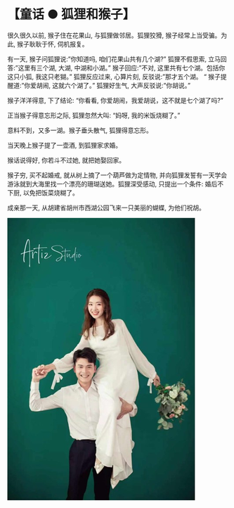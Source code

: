 # 【童话 ● 狐狸和猴子】

很久很久以前, 猴子住在花果山, 与狐狸做邻居。狐狸狡猾, 猴子经常上当受骗。为此, 猴子耿耿于怀, 伺机报复。

有一天, 猴子问狐狸说:”你知道吗, 咱们花果山共有几个湖?” 狐狸不假思索, 立马回答:”这里有三个湖, 大湖, 中湖和小湖。” 猴子回应:”不对, 这里共有七个湖。包括你这只小狐, 我这只老猢。” 狐狸反应过来, 心算片刻, 反驳说:”那才五个湖。 “ 猴子提醒道:”你爱胡闹, 这就六个湖了。” 狐狸好生气, 大声反驳说:”你胡说。”

猴子洋洋得意, 下了结论: “你看看, 你爱胡闹，我爱胡说，这不就是七个湖了吗?”

正当猴子得意忘形之际, 狐狸忽然大叫: “妈呀, 我的米饭烧糊了。”

意料不到，又多一湖。猴子垂头散气, 狐狸得意忘形。

当天晚上猴子提了一壶酒, 到狐狸家求婚。

猴话说得好, 你若斗不过她, 就把她娶回家。

猴子穷, 买不起婚戒, 就从树上摘了一个葫芦做为定情物, 并向狐狸发誓有一天学会游泳就到大海里找一个漂亮的珊瑚送她。狐狸深受感动, 只提出一个条件: 婚后不下厨, 以免把饭菜烧糊了。

成亲那一天, 从胡建省胡州市西湖公园飞来一只美丽的蝴蝶, 为他们祝胡。

![](23.jpg)

 
